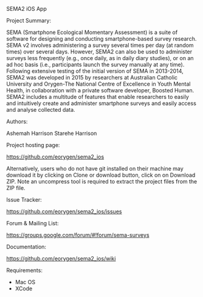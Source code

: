 SEMA2 iOS App

Project Summary:

SEMA (Smartphone Ecological Momentary Assessment) is a suite of software for designing and conducting smartphone-based survey research. SEMA v2 involves administering a survey several times per day (at random times) over several days. However, SEMA2 can also be used to administer surveys less frequently (e.g., once daily, as in daily diary studies), or on an ad hoc basis (i.e., participants launch the survey manually at any time). Following extensive testing of the initial version of SEMA in 2013-2014, SEMA2 was developed in 2015 by researchers at Australian Catholic University and Orygen-The National Centre of Excellence in Youth Mental Health, in collaboration with a private software developer, Boosted Human. SEMA2 includes a multitude of features that enable researchers to easily and intuitively create and administer smartphone surveys and easily access and analyse collected data.

Authors:

Ashemah Harrison
Starehe Harrison

Project hosting page:

https://github.com/eorygen/sema2_ios

Alternatively, users who do not have git installed on their machine may download it by clicking on Clone or download button, click on on Download ZIP. Note an uncompress tool is required to extract the project files from the ZIP file.

Issue Tracker:

https://github.com/eorygen/sema2_ios/issues

Forum & Mailing List:

https://groups.google.com/forum/#!forum/sema-surveys

Documentation:

https://github.com/eorygen/sema2_ios/wiki

Requirements:

 - Mac OS
 - XCode
